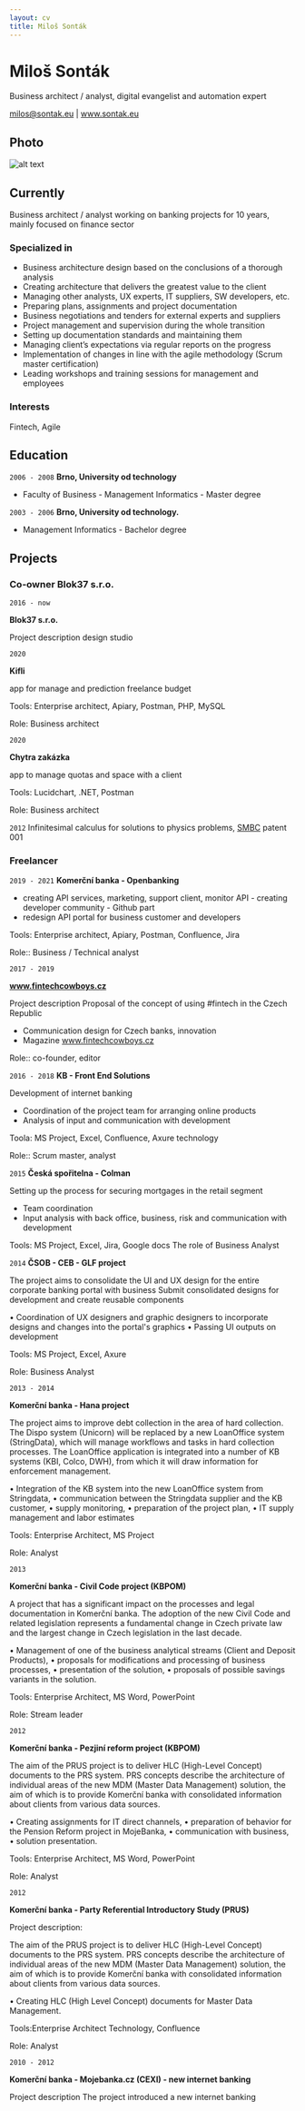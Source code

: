 ```yaml
---
layout: cv
title: Miloš Sonták
---
```

# Miloš Sonták
Business architect / analyst, digital evangelist and automation expert

<div id="webaddress">
<a href="milos@sontak.eu">milos@sontak.eu</a>
| <a href="https://sontak.eu">www.sontak.eu</a>
</div>

##  Photo
![alt text](https://freelancing.eu/id/74/photo.jpg "Logo Title Text 1")

## Currently

Business architect / analyst working on banking projects for 10 years, mainly focused on finance sector

### Specialized in

- Business architecture design based on the conclusions of a thorough analysis
- Creating architecture that delivers the greatest value to the client
- Managing other analysts, UX experts, IT suppliers, SW developers, etc.
- Preparing plans, assignments and project documentation
- Business negotiations and tenders for external experts and suppliers
- Project management and supervision during the whole transition
- Setting up documentation standards and maintaining them
- Managing client’s expectations via regular reports on the progress
- Implementation of changes in line with the agile methodology (Scrum master certification)
- Leading workshops and training sessions for management and employees

### Interests

Fintech, Agile

## Education

`2006 - 2008`
__Brno, University od technology__

- Faculty of Business - Management Informatics - Master degree

`2003 - 2006`
__Brno, University od technology.__

- Management Informatics - Bachelor degree 

## Projects

### Co-owner Blok37 s.r.o.

`2016 - now`

__Blok37 s.r.o.__

Project description design studio

`2020`

__Kifli__

app for manage and prediction freelance budget

Tools: Enterprise architect, Apiary, Postman, PHP, MySQL

Role: Business architect

`2020`

__Chytra zakázka__

app to manage quotas and space with a client

Tools: Lucidchart, .NET, Postman

Role: Business architect

`2012`
Infinitesimal calculus for solutions to physics problems, [SMBC](http://www.techdirt.com/articles/20121011/09312820678/if-patents-had-been-around-time-newton.shtml) patent 001

### Freelancer

`2019 - 2021`
__Komerční banka - Openbanking__

- creating API services, marketing, support client, monitor API - creating developer community - Github part
- redesign API portal for business customer and developers

Tools: Enterprise architect, Apiary, Postman, Confluence, Jira

Role:: Business / Technical analyst

`2017 - 2019`

__www.fintechcowboys.cz__

Project description Proposal of the concept of using #fintech in the Czech Republic

- Communication design for Czech banks, innovation
- Magazine www.fintechcowboys.cz

Role:: co-founder, editor

`2016 - 2018`
__KB - Front End Solutions__

Development of internet banking

- Coordination of the project team for arranging online products
- Analysis of input and communication with development

Toola: MS Project, Excel, Confluence, Axure technology

Role:: Scrum master, analyst

`2015`
__Česká spořitelna - Colman__

Setting up the process for securing mortgages in the retail segment

- Team coordination
- Input analysis with back office, business, risk and communication with development

Tools: MS Project, Excel, Jira, Google docs
The role of Business Analyst

`2014`
__ČSOB - CEB - GLF project__

The project aims to consolidate the UI and UX design for the entire corporate banking portal with business
Submit consolidated designs for development and create reusable components

• Coordination of UX designers and graphic designers to incorporate designs and changes into the portal's graphics
• Passing UI outputs on development

Tools: MS Project, Excel, Axure

Role: Business Analyst

`2013 - 2014`

__Komerční banka - Hana project__

The project aims to improve debt collection in the area of ​​hard collection. The Dispo system (Unicorn) will be replaced by a new LoanOffice system (StringData), which will manage workflows and tasks in hard collection processes. The LoanOffice application is integrated into a number of KB systems (KBI, Colco, DWH), from which it will draw information for enforcement management.

• Integration of the KB system into the new LoanOffice system from Stringdata,
• communication between the Stringdata supplier and the KB customer,
• supply monitoring,
• preparation of the project plan,
• IT supply management and labor estimates

Tools: Enterprise Architect, MS Project

Role: Analyst

`2013`

__Komerční banka - Civil Code project (KBPOM)__

A project that has a significant impact on the processes and legal documentation in Komerční banka. The adoption of the new Civil Code and related legislation represents a fundamental change in Czech private law and the largest change in Czech legislation in the last decade.


• Management of one of the business analytical streams (Client and Deposit Products),
• proposals for modifications and processing of business processes,
• presentation of the solution,
• proposals of possible savings variants in the solution.

Tools: Enterprise Architect, MS Word, PowerPoint

Role: Stream leader

`2012`

__Komerční banka - Pezjiní reform project (KBPOM)__

The aim of the PRUS project is to deliver HLC (High-Level Concept) documents to the PRS system. PRS concepts describe the architecture of individual areas of the new MDM (Master Data Management) solution, the aim of which is to provide Komerční banka with consolidated information about clients from various data sources.

• Creating assignments for IT direct channels,
• preparation of behavior for the Pension Reform project in MojeBanka,
• communication with business,
• solution presentation.

Tools: Enterprise Architect, MS Word, PowerPoint

Role: Analyst

`2012`

__Komerční banka - Party Referential Introductory Study (PRUS)__

Project description:

The aim of the PRUS project is to deliver HLC (High-Level Concept) documents to the PRS system. PRS concepts describe the architecture of individual areas of the new MDM (Master Data Management) solution, the aim of which is to provide Komerční banka with consolidated information about clients from various data sources.

• Creating HLC (High Level Concept) documents for Master Data Management.

Tools:Enterprise Architect Technology, Confluence

Role: Analyst

`2010 - 2012`

__Komerční banka - Mojebanka.cz (CEXI) - new internet banking__

Project description The project introduced a new internet banking